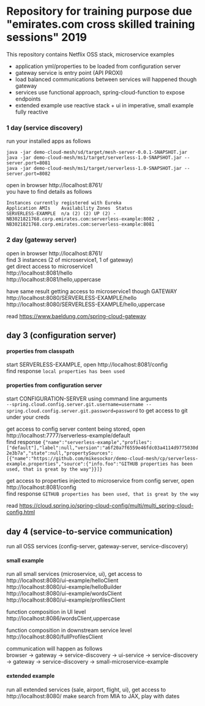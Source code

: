 # Repository for training purpose due "emirates.com cross skilled training sessions" 2019

This repository contains Netflix OSS stack, microservice examples

- application yml/properties to be loaded from configuration server
- gateway service is entry point (API PROXI)
- load balanced communications between services will happened though gateway
- services use functional approach, spring-cloud-function to expose endpoints
- extended example use reactive stack + ui in imperative, small example fully reactive
   

### 1 day (service discovery)
run your installed apps as follows
```
java -jar demo-cloud-mesh/sd/target/mesh-server-0.0.1-SNAPSHOT.jar
java -jar demo-cloud-mesh/ms1/target/serverless-1.0-SNAPSHOT.jar --server.port=8081 
java -jar demo-cloud-mesh/ms1/target/serverless-1.0-SNAPSHOT.jar --server.port=8082
```
open in browser http://localhost:8761/ <br>
you have to find details as follows
```
Instances currently registered with Eureka
Application	AMIs	Availability Zones	Status
SERVERLESS-EXAMPLE	n/a (2)	(2)	UP (2) - 
NB3021821768.corp.emirates.com:serverless-example:8082 , 
NB3021821768.corp.emirates.com:serverless-example:8081
```

### 2 day (gateway server)
open in browser http://localhost:8761/ <br>
find 3 instances (2 of microservice1, 1 of gateway) <br>
get direct access to microservice1 <br>
http://localhost:8081/hello <br> 
http://localhost:8081/hello,uppercase <br>

have same result getting access to microservice1 though GATEWAY <br>
http://localhost:8080/SERVERLESS-EXAMPLE/hello <br>
http://localhost:8080/SERVERLESS-EXAMPLE/hello,uppercase
 
read https://www.baeldung.com/spring-cloud-gateway <br>

## day 3 (configuration server)

#### properties from classpath 
start SERVERLESS-EXAMPLE, open http://localhost:8081/config <br> 
find response `local properties has been used`

#### properties from configuration server
start CONFIGURATION-SERVER using command line arguments   
`--spring.cloud.config.server.git.username=username --spring.cloud.config.server.git.password=password` 
to get access to git under your creds

get access to config server content being stored, open http://localhost:7777/serverless-example/default <br> 
find response `{"name":"serverless-example","profiles":["default"],"label":null,"version":"a6f20a7f6559e46fdc03a4114d9775030d2e3b7a","state":null,"propertySources":[{"name":"https://github.com/mikesockor/demo-cloud-mesh/cp/serverless-example.properties","source":{"info.foo":"GITHUB properties has been used, that is great by the way"}}]}`

get access to properties injected to microservice from config server, open http://localhost:8081/config <br> 
find response `GITHUB properties has been used, that is great by the way`

read https://cloud.spring.io/spring-cloud-config/multi/multi_spring-cloud-config.html

## day 4 (service-to-service communication)

run all OSS services (config-server, gateway-server, service-discovery)

#### small example

run all small services (microservice, ui), get access to <br>
http://localhost:8080/ui-example/helloClient <br> 
http://localhost:8080/ui-example/helloBuilder <br>
http://localhost:8080/ui-example/wordsClient <br>
http://localhost:8080/ui-example/profilesClient <br>

function composition in UI level <br>
http://localhost:8086/wordsClient,uppercase

function composition in downstream service level <br>
http://localhost:8080/fullProfilesClient


communication will happen as follows <br>
browser -> gateway -> service-discovery -> ui-service -> service-discovery -> gateway -> service-discovery -> small-microservice-example  
          
#### extended example 

run all extended services (sale, airport, flight, ui), get access to <br>
http://localhost:8080/
make search from MIA to JAX, play with dates